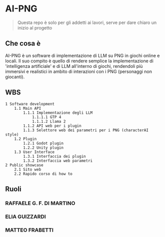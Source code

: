 # AI-PNG

> Questa repo è solo per gli addetti ai lavori, serve per dare chiaro un inizio al progetto

## Che cosa è  
AI-PNG è un software di implementazione di LLM su PNG in giochi online e locali. Il suo compito è quello di rendere semplice la implementazione di 'intelligenza artificiale' e di LLM all'interno di giochi, rendendoli più immersivi e realistici in ambito di interazioni con i PNG (personaggi non giocanti).
## WBS
```
1 Software development
	1.1 Main API
		1.1.1 Implementazione degli LLM
			1.1.1.1 GTP 4
			1.1.1.2 Llama 2
		1.1.2 API web per i plugin
		1.1.3 Selettore web dei parametri per i PNG (characterAI style)
	1.2 Plugin
		1.2.1 Godot plugin
		1.2.2 Unity plugin
	1.3 User Interface
		1.3.1 Interfaccia dei plugin
		1.3.2 Interfaccia web parametri
2 Public showcase
	2.1 Sito web
	2.2 Rapido corso di how to
```
## Ruoli
### RAFFAELE G. F. DI MARTINO

### ELIA GUIZZARDI

### MATTEO FRABETTI
